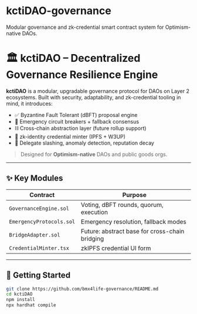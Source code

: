 # kctiDAO-governance
Modular governance and zk-credential smart contract system for Optimism-native DAOs.
# 🏛️ kctiDAO – Decentralized Governance Resilience Engine

**kctiDAO** is a modular, upgradable governance protocol for DAOs on Layer 2 ecosystems. Built with security, adaptability, and zk-credential tooling in mind, it introduces:

- ✅ Byzantine Fault Tolerant (dBFT) proposal engine
- 🔐 Emergency circuit breakers + fallback consensus
- ⛓️ Cross-chain abstraction layer (future rollup support)
- 📄 zk-identity credential minter (IPFS + W3UP)
- 🔎 Delegate slashing, anomaly detection, reputation decay

> Designed for **Optimism-native** DAOs and public goods orgs.

---

## ✨ Key Modules

| Contract | Purpose |
|----------|---------|
| `GovernanceEngine.sol` | Voting, dBFT rounds, quorum, execution |
| `EmergencyProtocols.sol` | Emergency resolution, fallback modes |
| `BridgeAdapter.sol` | Future: abstract base for cross-chain bridging |
| `CredentialMinter.tsx` | zkIPFS credential UI form |

---

## 🚀 Getting Started

```bash
git clone https://github.com/bmx4life-governance/README.md
cd kctiDAO
npm install
npx hardhat compile
